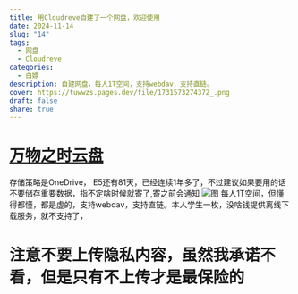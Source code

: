 ```yaml
---
title: 用Cloudreve自建了一个网盘，欢迎使用
date: 2024-11-14
slug: "14"
tags:
  - 网盘
  - Cloudreve
categories:
  - 白嫖
description: 自建网盘，每人1T空间，支持webdav，支持直链。
cover: https://tuwwzs.pages.dev/file/1731573274372_.png
draft: false
share: true
---
```

# [万物之时云盘](https://pan.126330.xyz/)
存储策略是OneDrive，
E5还有81天，已经连续1年多了，不过建议如果要用的话不要储存重要数据，指不定啥时候就寄了,寄之前会通知
![图](https://tuwwzs.pages.dev/file/1731555618233_.png)
每人1T空间，但懂得都懂，都是虚的，支持webdav，支持直链。本人学生一枚，没啥钱提供离线下载服务，就不支持了，
# 注意不要上传隐私内容，虽然我承诺不看，但是只有不上传才是最保险的